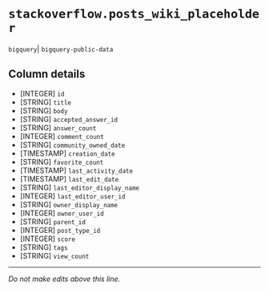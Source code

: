 # `stackoverflow.posts_wiki_placeholder`
`bigquery`| `bigquery-public-data`

## Column details
* [INTEGER]   `id`
* [STRING]    `title`
* [STRING]    `body`
* [STRING]    `accepted_answer_id`
* [STRING]    `answer_count`
* [INTEGER]   `comment_count`
* [STRING]    `community_owned_date`
* [TIMESTAMP] `creation_date`
* [STRING]    `favorite_count`
* [TIMESTAMP] `last_activity_date`
* [TIMESTAMP] `last_edit_date`
* [STRING]    `last_editor_display_name`
* [INTEGER]   `last_editor_user_id`
* [STRING]    `owner_display_name`
* [INTEGER]   `owner_user_id`
* [STRING]    `parent_id`
* [INTEGER]   `post_type_id`
* [INTEGER]   `score`
* [STRING]    `tags`
* [STRING]    `view_count`

-------------------------------------------------------------------------------
*Do not make edits above this line.*
